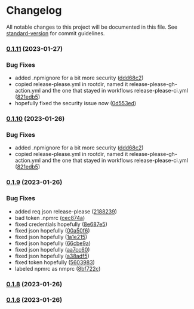 # Changelog

All notable changes to this project will be documented in this file. See [standard-version](https://github.com/conventional-changelog/standard-version) for commit guidelines.


### [0.1.11](https://github.com/mokkapps/changelog-generator-demo/compare/v0.1.9...v0.1.11) (2023-01-27)


### Bug Fixes

* added .npmignore for a bit more security ([ddd68c2](https://github.com/mokkapps/changelog-generator-demo/commits/ddd68c2d106f36a3a7f53c9a5623706f2c414cbb))
* copied release-please.yml in rootdir, named it release-please-gh-action.yml and the one that stayed in workflows release-please-ci.yml ([821edb5](https://github.com/mokkapps/changelog-generator-demo/commits/821edb5f72a39d6b837e1aedadcef412c80de44b))
* hopefully fixed the security issue now ([0d553ed](https://github.com/mokkapps/changelog-generator-demo/commits/0d553edfa46dffe5e47e692de38c1ebe229bc84f))


### [0.1.10](https://github.com/mokkapps/changelog-generator-demo/compare/v0.1.9...v0.1.10) (2023-01-26)


### Bug Fixes

* added .npmignore for a bit more security ([ddd68c2](https://github.com/mokkapps/changelog-generator-demo/commits/ddd68c2d106f36a3a7f53c9a5623706f2c414cbb))
* copied release-please.yml in rootdir, named it release-please-gh-action.yml and the one that stayed in workflows release-please-ci.yml ([821edb5](https://github.com/mokkapps/changelog-generator-demo/commits/821edb5f72a39d6b837e1aedadcef412c80de44b))

### [0.1.9](https://github.com/mokkapps/changelog-generator-demo/compare/v0.1.8...v0.1.9) (2023-01-26)


### Bug Fixes

* added req json release-please ([2188239](https://github.com/mokkapps/changelog-generator-demo/commits/21882395c11ff96f788014ef2dea2416d865373d))
* bad token .npmrc ([cec874a](https://github.com/mokkapps/changelog-generator-demo/commits/cec874a4b70e9b9b64e5e375ee696e192c7fad98))
* fixed credentials hopefully ([8e687e5](https://github.com/mokkapps/changelog-generator-demo/commits/8e687e512498fc3636c3ccb9261960930bb2f166))
* fixed json hopefully ([00a50f6](https://github.com/mokkapps/changelog-generator-demo/commits/00a50f6fd4854290533199c746849dda9af21972))
* fixed json hopefully ([1a1e215](https://github.com/mokkapps/changelog-generator-demo/commits/1a1e21507848e24e0843f30ba8fd8a190263de50))
* fixed json hopefully ([66cbe9a](https://github.com/mokkapps/changelog-generator-demo/commits/66cbe9a64b9a915e5ae3e837717536ce4cea54a3))
* fixed json hopefully ([aa7cc60](https://github.com/mokkapps/changelog-generator-demo/commits/aa7cc6026e6db26969612ef16482c91415999c93))
* fixed json hopefully ([a38adf5](https://github.com/mokkapps/changelog-generator-demo/commits/a38adf5f3b6cb96f5cd800d2efe8ee3f2478cd12))
* fixed token hopefully ([5603983](https://github.com/mokkapps/changelog-generator-demo/commits/56039837e6426230222727ec9169d5644c5f07f0))
* labeled npmrc as nmprc ([8bf722c](https://github.com/mokkapps/changelog-generator-demo/commits/8bf722c652c1cf0f5286e04df4657cbbf3340d4f))

### [0.1.8](https://github.com/mokkapps/changelog-generator-demo/compare/v0.1.7...v0.1.8) (2023-01-26)

### [0.1.6](https://github.com/mokkapps/changelog-generator-demo/compare/v0.2.0...v0.1.6) (2023-01-26)
